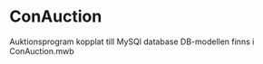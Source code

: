 ConAuction
==========


Auktionsprogram kopplat till MySQl database
DB-modellen finns i ConAuction.mwb
